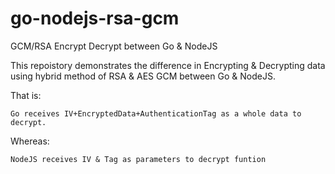# go-nodejs-rsa-gcm
GCM/RSA Encrypt Decrypt between Go &amp; NodeJS

This repoistory demonstrates the difference in Encrypting & Decrypting data using hybrid method of RSA & AES GCM between Go & NodeJS.

That is:

    Go receives IV+EncryptedData+AuthenticationTag as a whole data to decrypt.

Whereas:

    NodeJS receives IV & Tag as parameters to decrypt funtion
